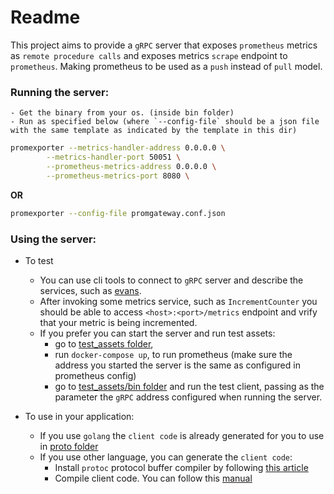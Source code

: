 # Readme

This project aims to provide a `gRPC` server that exposes `prometheus` metrics as `remote procedure calls`
and exposes metrics `scrape` endpoint to `prometheus`. Making prometheus to be used as a `push` instead of `pull` model.

### Running the server:
    - Get the binary from your os. (inside bin folder)
    - Run as specified below (where `--config-file` should be a json file with the same template as indicated by the template in this dir)

```bash
promexporter --metrics-handler-address 0.0.0.0 \
		--metrics-handler-port 50051 \
		--prometheus-metrics-address 0.0.0.0 \
		--prometheus-metrics-port 8080 \
```

**OR**


```bash
promexporter --config-file promgateway.conf.json
```
### Using the server:

- To test
    - You can use cli tools to connect to `gRPC` server and describe the services, such as [evans](https://github.com/ktr0731/evans).
    - After invoking some metrics service, such as `IncrementCounter` you should be able to access `<host>:<port>/metrics` endpoint and vrify that your metric is being incremented.
    - If you prefer you can start the server and run test assets:
        - go to [test_assets folder](./test_assets), 
        - run `docker-compose up`, to run prometheus (make sure the address you started the server is the same as configured in prometheus config)
        - go to [test_assets/bin folder](./test_assets/bin) and run the test client, passing as the parameter the `gRPC` address configured when running the server.

- To use in your application:
    - If you use `golang` the `client code` is already generated for you to use in [proto folder](./proto)
    - If you use other language, you can generate the `client code`:
        - Install `protoc` protocol buffer compiler by following [this article](https://grpc.io/docs/protoc-installation/)
        - Compile client code. You can follow this [manual](https://helpmanual.io/man1/protoc/)

